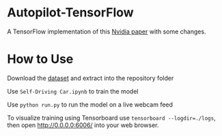 # Autopilot-TensorFlow
A TensorFlow implementation of this [Nvidia paper](https://arxiv.org/pdf/1604.07316.pdf) with some changes.

# How to Use
Download the [dataset](https://drive.google.com/file/d/0B-KJCaaF7elleG1RbzVPZWV4Tlk/view?usp=sharing) and extract into the repository folder

Use `Self-Driving Car.ipynb` to train the model

Use `python run.py` to run the model on a live webcam feed


To visualize training using Tensorboard use `tensorboard --logdir=./logs`, then open http://0.0.0.0:6006/ into your web browser.

